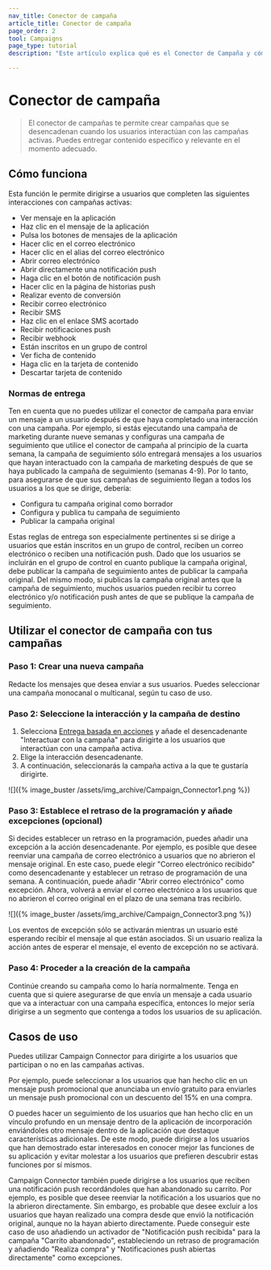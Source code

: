 ```yaml
---
nav_title: Conector de campaña
article_title: Conector de campaña
page_order: 2
tool: Campaigns
page_type: tutorial
description: "Este artículo explica qué es el Conector de Campaña y cómo utilizarlo para ofrecer contenido relevante y específico en el momento adecuado."

---
```

# Conector de campaña

> El conector de campañas te permite crear campañas que se desencadenan cuando los usuarios interactúan con las campañas activas. Puedes entregar contenido específico y relevante en el momento adecuado.

## Cómo funciona

Esta función le permite dirigirse a usuarios que completen las siguientes interacciones con campañas activas:

- Ver mensaje en la aplicación
- Haz clic en el mensaje de la aplicación
- Pulsa los botones de mensajes de la aplicación
- Hacer clic en el correo electrónico
- Hacer clic en el alias del correo electrónico
- Abrir correo electrónico
- Abrir directamente una notificación push
- Haga clic en el botón de notificación push
- Hacer clic en la página de historias push
- Realizar evento de conversión
- Recibir correo electrónico
- Recibir SMS
- Haz clic en el enlace SMS acortado
- Recibir notificaciones push
- Recibir webhook
- Están inscritos en un grupo de control
- Ver ficha de contenido
- Haga clic en la tarjeta de contenido
- Descartar tarjeta de contenido

### Normas de entrega

Ten en cuenta que no puedes utilizar el conector de campaña para enviar un mensaje a un usuario después de que haya completado una interacción con una campaña. Por ejemplo, si estás ejecutando una campaña de marketing durante nueve semanas y configuras una campaña de seguimiento que utilice el conector de campaña al principio de la cuarta semana, la campaña de seguimiento sólo entregará mensajes a los usuarios que hayan interactuado con la campaña de marketing después de que se haya publicado la campaña de seguimiento (semanas 4-9). Por lo tanto, para asegurarse de que sus campañas de seguimiento llegan a todos los usuarios a los que se dirige, debería:

- Configura tu campaña original como borrador
- Configura y publica tu campaña de seguimiento
- Publicar la campaña original

Estas reglas de entrega son especialmente pertinentes si se dirige a usuarios que están inscritos en un grupo de control, reciben un correo electrónico o reciben una notificación push. Dado que los usuarios se incluirán en el grupo de control en cuanto publique la campaña original, debe publicar la campaña de seguimiento antes de publicar la campaña original. Del mismo modo, si publicas la campaña original antes que la campaña de seguimiento, muchos usuarios pueden recibir tu correo electrónico y/o notificación push antes de que se publique la campaña de seguimiento.

## Utilizar el conector de campaña con tus campañas

### Paso 1: Crear una nueva campaña

Redacte los mensajes que desea enviar a sus usuarios. Puedes seleccionar una campaña monocanal o multicanal, según tu caso de uso.

### Paso 2: Seleccione la interacción y la campaña de destino

1. Selecciona [Entrega basada en acciones]({{site.baseurl}}/user_guide/engagement_tools/campaigns/building_campaigns/delivery_types/triggered_delivery/) y añade el desencadenante "Interactuar con la campaña" para dirigirte a los usuarios que interactúan con una campaña activa. 
2. Elige la interacción desencadenante. 
3. A continuación, seleccionarás la campaña activa a la que te gustaría dirigirte.

![]({% image_buster /assets/img_archive/Campaign_Connector1.png %})

### Paso 3: Establece el retraso de la programación y añade excepciones (opcional)

Si decides establecer un retraso en la programación, puedes añadir una excepción a la acción desencadenante. Por ejemplo, es posible que desee reenviar una campaña de correo electrónico a usuarios que no abrieron el mensaje original.  En este caso, puede elegir "Correo electrónico recibido" como desencadenante y establecer un retraso de programación de una semana. A continuación, puede añadir "Abrir correo electrónico" como excepción. Ahora, volverá a enviar el correo electrónico a los usuarios que no abrieron el correo original en el plazo de una semana tras recibirlo.

![]({% image_buster /assets/img_archive/Campaign_Connector3.png %})

Los eventos de excepción sólo se activarán mientras un usuario esté esperando recibir el mensaje al que están asociados. Si un usuario realiza la acción antes de esperar el mensaje, el evento de excepción no se activará.

### Paso 4: Proceder a la creación de la campaña

Continúe creando su campaña como lo haría normalmente. Tenga en cuenta que si quiere asegurarse de que envía un mensaje a cada usuario que va a interactuar con una campaña específica, entonces lo mejor sería dirigirse a un segmento que contenga a todos los usuarios de su aplicación.

## Casos de uso

Puedes utilizar Campaign Connector para dirigirte a los usuarios que participan o no en las campañas activas.

Por ejemplo, puede seleccionar a los usuarios que han hecho clic en un mensaje push promocional que anunciaba un envío gratuito para enviarles un mensaje push promocional con un descuento del 15% en una compra.

O puedes hacer un seguimiento de los usuarios que han hecho clic en un vínculo profundo en un mensaje dentro de la aplicación de incorporación enviándoles otro mensaje dentro de la aplicación que destaque características adicionales.  De este modo, puede dirigirse a los usuarios que han demostrado estar interesados en conocer mejor las funciones de su aplicación y evitar molestar a los usuarios que prefieren descubrir estas funciones por sí mismos.

Campaign Connector también puede dirigirse a los usuarios que reciben una notificación push recordándoles que han abandonado su carrito. Por ejemplo, es posible que desee reenviar la notificación a los usuarios que no la abrieron directamente. Sin embargo, es probable que desee excluir a los usuarios que hayan realizado una compra desde que envió la notificación original, aunque no la hayan abierto directamente. Puede conseguir este caso de uso añadiendo un activador de "Notificación push recibida" para la campaña "Carrito abandonado", estableciendo un retraso de programación y añadiendo "Realiza compra" y "Notificaciones push abiertas directamente" como excepciones.

